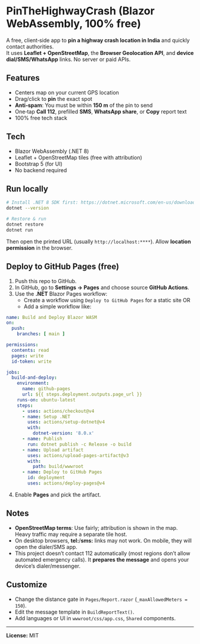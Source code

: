 # PinTheHighwayCrash (Blazor WebAssembly, 100% free)

A free, client‑side app to **pin a highway crash location in India** and quickly contact authorities.  
It uses **Leaflet + OpenStreetMap**, the **Browser Geolocation API**, and **device dial/SMS/WhatsApp** links. No server or paid APIs.

## Features
- Centers map on your current GPS location
- Drag/click to **pin** the exact spot
- **Anti‑spam**: You must be within **150 m** of the pin to send
- One‑tap **Call 112**, prefilled **SMS**, **WhatsApp share**, or **Copy** report text
- 100% free tech stack

## Tech
- Blazor WebAssembly (.NET 8)
- Leaflet + OpenStreetMap tiles (free with attribution)
- Bootstrap 5 (for UI)
- No backend required

## Run locally
```bash
# Install .NET 8 SDK first: https://dotnet.microsoft.com/en-us/download
dotnet --version

# Restore & run
dotnet restore
dotnet run
```
Then open the printed URL (usually `http://localhost:****`). Allow **location permission** in the browser.

## Deploy to GitHub Pages (free)
1. Push this repo to GitHub.
2. In GitHub, go to **Settings → Pages** and choose source **GitHub Actions**.
3. Use the **.NET** Blazor Pages workflow:
   - Create a workflow using `Deploy to GitHub Pages` for a static site OR
   - Add a simple workflow like:

```yaml
name: Build and Deploy Blazor WASM
on:
  push:
    branches: [ main ]

permissions:
  contents: read
  pages: write
  id-token: write

jobs:
  build-and-deploy:
    environment:
      name: github-pages
      url: ${{ steps.deployment.outputs.page_url }}
    runs-on: ubuntu-latest
    steps:
      - uses: actions/checkout@v4
      - name: Setup .NET
        uses: actions/setup-dotnet@v4
        with:
          dotnet-version: '8.0.x'
      - name: Publish
        run: dotnet publish -c Release -o build
      - name: Upload artifact
        uses: actions/upload-pages-artifact@v3
        with:
          path: build/wwwroot
      - name: Deploy to GitHub Pages
        id: deployment
        uses: actions/deploy-pages@v4
```

4. Enable **Pages** and pick the artifact.

## Notes
- **OpenStreetMap terms**: Use fairly; attribution is shown in the map. Heavy traffic may require a separate tile host.
- On desktop browsers, **tel:**/**sms:** links may not work. On mobile, they will open the dialer/SMS app.
- This project doesn’t contact 112 automatically (most regions don’t allow automated emergency calls). It **prepares the message** and opens your device’s dialer/messenger.

## Customize
- Change the distance gate in `Pages/Report.razor` (`_maxAllowedMeters = 150`).
- Edit the message template in `BuildReportText()`.
- Add languages or UI in `wwwroot/css/app.css`, `Shared` components.

---

**License:** MIT
